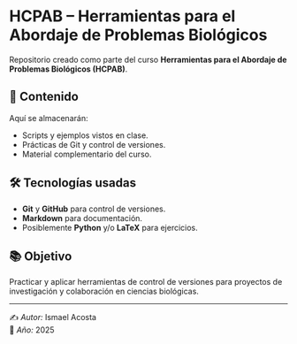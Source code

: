 # HCPAB – Herramientas para el Abordaje de Problemas Biológicos

Repositorio creado como parte del curso **Herramientas para el Abordaje de Problemas Biológicos (HCPAB)**.

## 📌 Contenido
Aquí se almacenarán:
- Scripts y ejemplos vistos en clase.
- Prácticas de Git y control de versiones.
- Material complementario del curso.

## 🛠 Tecnologías usadas
- **Git** y **GitHub** para control de versiones.
- **Markdown** para documentación.
- Posiblemente **Python** y/o **LaTeX** para ejercicios.

## 📚 Objetivo
Practicar y aplicar herramientas de control de versiones para proyectos de investigación y colaboración en ciencias biológicas.

---

✍️ *Autor:* Ismael Acosta  
📅 *Año:* 2025
